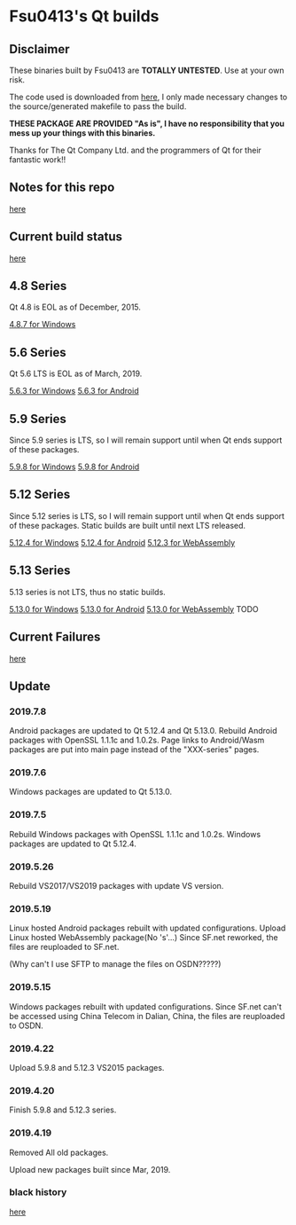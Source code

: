 # Fsu0413's Qt builds

## Disclaimer

These binaries built by Fsu0413 are __TOTALLY UNTESTED__. Use at your own risk.

The code used is downloaded from [here](http://download.qt.io), I only made necessary changes to the source/generated makefile to pass the build.

__THESE PACKAGE ARE PROVIDED "As is", I have no responsibility that you mess up your things with this binaries.__

Thanks for The Qt Company Ltd. and the programmers of Qt for their fantastic work!!

## Notes for this repo

[here](notes.md)

## Current build status

[here](status.md)

## 4.8 Series
Qt 4.8 is EOL as of December, 2015.

[4.8.7 for Windows](4.8.7-series.md)

## 5.6 Series
Qt 5.6 LTS is EOL as of March, 2019.

[5.6.3 for Windows](5.6.3-series.md)
[5.6.3 for Android](5.6.3-android.md)

## 5.9 Series
Since 5.9 series is LTS, so I will remain support until when Qt ends support of these packages.

[5.9.8 for Windows](5.9.8-series.md)
[5.9.8 for Android](5.9.8-android.md)

## 5.12 Series
Since 5.12 series is LTS, so I will remain support until when Qt ends support of these packages.
Static builds are built until next LTS released.

[5.12.4 for Windows](5.12.4-series.md)
[5.12.4 for Android](5.12.4-android.md)
[5.12.3 for WebAssembly](5.12.3-wasm.md)

## 5.13 Series
5.13 series is not LTS, thus no static builds.

[5.13.0 for Windows](5.13.0-series.md)
[5.13.0 for Android](5.13.0-android.md)
[5.13.0 for WebAssembly]() TODO

## Current Failures

[here](failures.md)

## Update

### 2019.7.8
Android packages are updated to Qt 5.12.4 and Qt 5.13.0.
Rebuild Android packages with OpenSSL 1.1.1c and 1.0.2s.
Page links to Android/Wasm packages are put into main page instead of the "XXX-series" pages.

### 2019.7.6
Windows packages are updated to Qt 5.13.0.

### 2019.7.5
Rebuild Windows packages with OpenSSL 1.1.1c and 1.0.2s.
Windows packages are updated to Qt 5.12.4.

### 2019.5.26
Rebuild VS2017/VS2019 packages with update VS version.

### 2019.5.19
Linux hosted Android packages rebuilt with updated configurations.
Upload Linux hosted WebAssembly package(No 's'...)
Since SF.net reworked, the files are reuploaded to SF.net.

(Why can't I use SFTP to manage the files on OSDN?????)

### 2019.5.15
Windows packages rebuilt with updated configurations.
Since SF.net can't be accessed using China Telecom in Dalian, China, the files are reuploaded to OSDN.

### 2019.4.22
Upload 5.9.8 and 5.12.3 VS2015 packages.

### 2019.4.20
Finish 5.9.8 and 5.12.3 series.

### 2019.4.19
Removed All old packages.

Upload new packages built since Mar, 2019.

### black history
[here](black_history.md)
